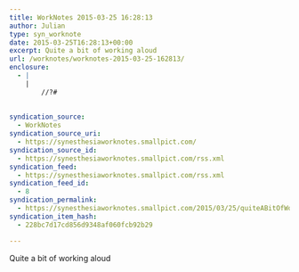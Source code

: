 ```yaml
---
title: WorkNotes 2015-03-25 16:28:13
author: Julian
type: syn_worknote
date: 2015-03-25T16:28:13+00:00
excerpt: Quite a bit of working aloud
url: /worknotes/worknotes-2015-03-25-162813/
enclosure:
  - |
    |
        //?#
        
        
syndication_source:
  - WorkNotes
syndication_source_uri:
  - https://synesthesiaworknotes.smallpict.com/
syndication_source_id:
  - https://synesthesiaworknotes.smallpict.com/rss.xml
syndication_feed:
  - https://synesthesiaworknotes.smallpict.com/rss.xml
syndication_feed_id:
  - 8
syndication_permalink:
  - https://synesthesiaworknotes.smallpict.com/2015/03/25/quiteABitOfWorkingAloud.html
syndication_item_hash:
  - 228bc7d17cd856d9348af060fcb92b29

---
```

Quite a bit of working aloud